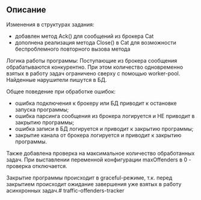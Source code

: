 ## Описание

Изменения в структурах задания:
- добавлен метод Ack() для сообщений из брокера Сat
- дополнена реализация метода Close() в Сat для возможности беспроблемного повторного вызова метода

Логика работы программы:
Поступающие из брокера сообщения обрабатываются конкурентно.
При этом количество одновременно взятых в работу задач ограничено сверху с помощью worker-pool.
Найденные нарушители пишутся в БД.

Общее поведение при обработке ошибок:
- ошибка подключения к брокеру или БД приводит к остановке запуска программы;
- ошибка парсинга сообщения из брокера логируется и НЕ приводит в закрытию программы;
- ошибка записи в БД логируется и приводит к закрытию программы;
- закрытие канала от брокера логируется и приводит к закрытию программы.

Также добавлена проверка на максимальное количество обработанных задач.
При выставлении переменной конфигурации maxOffenders в 0 - проверка отключается.

Закрытие программы происходит в graceful-режиме, т.к. перед закрытием происходит ожидание завершения уже взятых в работу асинхронных задач.# traffic-offenders-tracker
